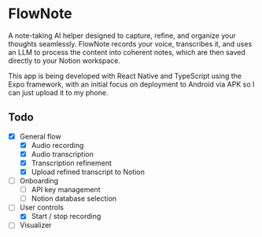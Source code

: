 # FlowNote

A note-taking AI helper designed to capture, refine, and organize your thoughts seamlessly. FlowNote records your voice, transcribes it, and uses an LLM to process the content into coherent notes, which are then saved directly to your Notion workspace.

This app is being developed with React Native and TypeScript using the Expo framework, with an initial focus on deployment to Android via APK so I can just upload it to my phone.

## Todo

- [x] General flow
  - [x] Audio recording
  - [x] Audio transcription
  - [x] Transcription refinement
  - [x] Upload refined transcript to Notion
- [ ] Onboarding
  - [ ] API key management
  - [ ] Notion database selection
- [ ] User controls
  - [x] Start / stop recording
- [ ] Visualizer
